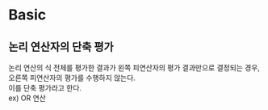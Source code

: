 # Basic

## 논리 연산자의 단축 평가
논리 연산의 식 전체를 평가한 결과가 왼쪽 피연산자의 평가 결과만으로 결정되는 경우, 오른쪽 피연산자의 평가를 수행하지 않는다.  
이를 단축 평가라고 한다.  
ex) OR 연산

## 